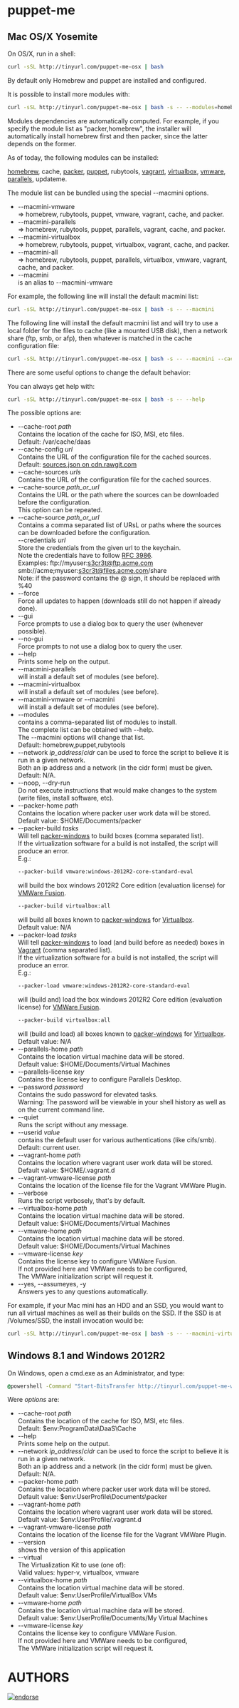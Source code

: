 puppet-me
=========

Mac OS/X Yosemite
-----------------

On OS/X, run in a shell:

```sh
curl -sSL http://tinyurl.com/puppet-me-osx | bash
```

By default only Homebrew and puppet are installed and configured.

It is possible to install more modules with:

```sh
curl -sSL http://tinyurl.com/puppet-me-osx | bash -s -- --modules=homebrew,vagrant,packer
```

Modules dependencies are automatically computed.
For example, if you specify the module list as "packer,homebrew", the installer will automatically install homebrew first and then packer, since the latter depends on the former.

As of today, the following modules can be installed:

[homebrew](http://brew.sh), cache, [packer](https://packer.io), [puppet](https://puppetlabs.com), rubytools, [vagrant](https://vagrantup.com), [virtualbox](https://www.virtualbox.org), [vmware](http://www.vmware.com/products/fusion), [parallels](http://www.parallels.com), updateme.

The module list can be bundled using the special --macmini options.

- --macmini-vmware  
  => homebrew, rubytools, puppet, vmware, vagrant, cache, and packer.
- --macmini-parallels  
  => homebrew, rubytools, puppet, parallels, vagrant, cache, and packer.
- --macmini-virtualbox  
  => homebrew, rubytools, puppet, virtualbox, vagrant, cache, and packer.
- --macmini-all  
  => homebrew, rubytools, puppet, parallels, virtualbox, vmware, vagrant, cache, and packer.
- --macmini  
  is an alias to --macmini-vmware

For example, the following line will install the default macmini list:
```sh
curl -sSL http://tinyurl.com/puppet-me-osx | bash -s -- --macmini
```

The following line will install the default macmini list and will try to use a local folder for the files to cache (like a mounted USB disk), then a network share (ftp, smb, or afp), then whatever is matched in the cache configuration file:
```sh
curl -sSL http://tinyurl.com/puppet-me-osx | bash -s -- --macmini --cache-source /Volumes/JetDrive/ISO --cache-source afp://nas/public/ISO
```

There are some useful options to change the default behavior:

You can always get help with:
```sh
curl -sSL http://tinyurl.com/puppet-me-osx | bash -s -- --help
```

The possible options are:

- --cache-root *path*  
  Contains the location of the cache for ISO, MSI, etc files.  
  Default: /var/cache/daas
- --cache-config *url*  
  Contains the URL of the configuration file for the cached sources.  
  Default: [sources.json on cdn.rawgit.com](https://cdn.rawgit.com/inin-apac/puppet-me/f74d7ec3242afce03a29e061eb93ed36cca1e9ee/config/sources.json)
- --cache-sources *urls*  
  Contains the URL of the configuration file for the cached sources.  
- --cache-source *path_or_url*  
  Contains the URL or the path where the sources can be downloaded before the configuration.  
  This option can be repeated.  
- --cache-source *path_or_url*  
  Contains a comma separated list of URsL or paths where the sources can be downloaded before the configuration.  
--credentials *url*  
  Store the credentials from the given url to the keychain.  
  Note the credentials have to follow [RFC 3986](https://tools.ietf.org/html/rfc3986).  
  Examples: ftp://myuser:s3cr3t@ftp.acme.com  
            smb://acme;myuser:s3cr3t@files.acme.com/share  
  Note: if the password contains the @ sign, it should be replaced with %40  
- --force  
  Force all updates to happen (downloads still do not happen if already done).
- --gui  
  Force prompts to use a dialog box to query the user (whenever possible).   
- --no-gui  
  Force prompts to not use a dialog box to query the user.  
- --help  
  Prints some help on the output.
- --macmini-parallels  
  will install a default set of modules (see before).
- --macmini-virtualbox  
  will install a default set of modules (see before).
- --macmini-vmware or --macmini  
  will install a default set of modules (see before).
- --modules  
  contains a comma-separated list of modules to install.  
  The complete list can be obtained with --help.  
  The --macmini options will change that list.  
  Default: homebrew,puppet,rubytools
- --network  *ip_address*/*cidr*
  can be used to force the script to believe it is run in a given network.  
  Both an ip address and a network (in the cidr form) must be given.  
  Default: N/A.
- --noop, --dry-run  
  Do not execute instructions that would make changes to the system (write files, install software, etc).
- --packer-home *path*  
  Contains the location where packer user work data will be stored.  
  Default value: $HOME/Documents/packer
- --packer-build *tasks*  
  Will tell [packer-windows](https://github.com/gildas/packer-windows) to build boxes (comma separated list).  
  If the virtualization software for a build is not installed, the script will produce an error.  
  E.g.:  
  ```sh
  --packer-build vmware:windows-2012R2-core-standard-eval  
  ```
  will build the box windows 2012R2 Core edition (evaluation license) for [VMWare Fusion](http://www.vmware.com/products/fusion).  
  ```sh
  --packer-build virtualbox:all  
  ```
  will build all boxes known to [packer-windows](https://github.com/gildas/packer-windows) for [Virtualbox](http://www.virtualbox.org).  
  Default value: N/A  
- --packer-load *tasks*  
  Will tell [packer-windows](https://github.com/gildas/packer-windows) to load (and build before as needed) boxes in [Vagrant](http://vagrantup.com) (comma separated list).  
  If the virtualization software for a build is not installed, the script will produce an error.  
  E.g.:  
  ```sh
  --packer-load vmware:windows-2012R2-core-standard-eval  
  ```
  will (build and) load the box windows 2012R2 Core edition (evaluation license) for [VMWare Fusion](http://www.vmware.com/products/fusion).  
  ```sh
  --packer-build virtualbox:all  
  ```
  will (build and load) all boxes known to [packer-windows](https://github.com/gildas/packer-windows) for [Virtualbox](http://www.virtualbox.org).  
  Default value: N/A  
- --parallels-home *path*  
  Contains the location virtual machine data will be stored.  
  Default value: $HOME/Documents/Virtual Machines
- --parallels-license *key*  
  Contains the license key to configure Parallels Desktop.  
- --password *password*  
  Contains the sudo password for elevated tasks.  
  Warning: The password will be viewable in your shell history as well as on the current command line.  
- --quiet  
  Runs the script without any message.
- --userid *value*  
  contains the default user for various authentications (like cifs/smb).  
  Default: current user.
- --vagrant-home *path*  
  Contains the location where vagrant user work data will be stored.  
  Default value: $HOME/.vagrant.d
- --vagrant-vmware-license *path*  
  Contains the location of the license file for the Vagrant VMWare Plugin.
- --verbose  
  Runs the script verbosely, that's by default.
- --virtualbox-home *path*  
  Contains the location virtual machine data will be stored.  
  Default value: $HOME/Documents/Virtual Machines
- --vmware-home *path*  
  Contains the location virtual machine data will be stored.  
  Default value: $HOME/Documents/Virtual Machines
- --vmware-license *key*  
  Contains the license key to configure VMWare Fusion.  
  If not provided here and VMWare needs to be configured,  
  The VMWare initialization script will request it.  
- --yes, --assumeyes, -y  
  Answers yes to any questions automatically.

For example, if your Mac mini has an HDD and an SSD, you would want to run all virtual machines as well as their builds on the SSD. If the SSD is at /Volumes/SSD, the install invocation would be:

```sh
curl -sSL http://tinyurl.com/puppet-me-osx | bash -s -- --macmini-virtualbox --packer-home /Volumes/SSD/packer --vagrant-home /Volumes/SSD/vagrant --virtualbox-home /Volumes/SSD/Virtualbox
```


Windows 8.1 and Windows 2012R2
------------------------------

On Windows, open a cmd.exe as an Administrator, and type:
```cmd
@powershell -Command "Start-BitsTransfer http://tinyurl.com/puppet-me-win-8-1 '%TEMP%\zz.cmd'" && type %TEMP%\zz.cmd | more /p > %TEMP%\puppet-me.cmd && %TEMP%\puppet-me.cmd [options]
```
Were *options* are:

- --cache-root *path*  
  Contains the location of the cache for ISO, MSI, etc files.  
  Default: $env:ProgramData\DaaS\Cache
- --help  
  Prints some help on the output.
- --network  *ip_address*/*cidr*
  can be used to force the script to believe it is run in a given network.  
  Both an ip address and a network (in the cidr form) must be given.  
  Default: N/A.
- --packer-home *path*  
  Contains the location where packer user work data will be stored.  
  Default value: $env:UserProfile\Documents\packer
- --vagrant-home *path*  
  Contains the location where vagrant user work data will be stored.  
  Default value: $env:UserProfile/.vagrant.d
- --vagrant-vmware-license *path*  
  Contains the location of the license file for the Vagrant VMWare Plugin.
- --version   
  shows the version of this application
- --virtual   
  The Virtualization Kit to use (one of):  
  Valid values: hyper-v, virtualbox, vmware  
- --virtualbox-home *path*  
  Contains the location virtual machine data will be stored.  
  Default value: $env:UserProfile/VirtualBox VMs
- --vmware-home *path*  
  Contains the location virtual machine data will be stored.  
  Default value: $env:UserProfile/Documents/My Virtual Machines
- --vmware-license *key*  
  Contains the license key to configure VMWare Fusion.  
  If not provided here and VMWare needs to be configured,  
  The VMWare initialization script will request it.  

AUTHORS
=======
[![endorse](https://api.coderwall.com/gildas/endorsecount.png)](https://coderwall.com/gildas)
